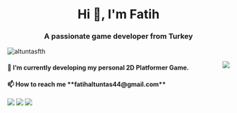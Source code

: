 <h1 align="center">Hi 👋, I'm Fatih</h1>
<h3 align="center">A passionate game developer from Turkey</h3>
<p align="left"> <img src="https://komarev.com/ghpvc/?username=altuntasfth" alt="altuntasfth" /> </p>

<img align='right' src="https://github-readme-stats.vercel.app/api?username=altuntasfth&show_icons=true&theme=radical">
<h4 align="left">🌱 I’m currently developing my personal 2D Platformer Game. </h4>
<h4 align="left">📫 How to reach me **fatihaltuntas44@gmail.com**</h4>

[![](https://img.shields.io/badge/twitter-%231DA1F2.svg?&style=for-the-badge&logo=twitter&logoColor=white)](https://www.twitter.com/altuntasfth)
[![](https://img.shields.io/badge/linkedin-%230077B5.svg?&style=for-the-badge&logo=linkedin&logoColor=white)](https://www.linkedin.com/in/altuntasfth/)
[![](https://img.shields.io/badge/instagram-%23E4405F.svg?&style=for-the-badge&logo=instagram&logoColor=white)](https://instagram.com/fth.altuntas)
